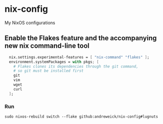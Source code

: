 # nix-config
My NixOS configurations


## Enable the Flakes feature and the accompanying new nix command-line tool

```nix
  nix.settings.experimental-features = [ "nix-command" "flakes" ];
  environment.systemPackages = with pkgs; [
    # Flakes clones its dependencies through the git command,
    # so git must be installed first
    git
    vim
    wget
    curl
  ];
```


### Run

```shell
sudo nixos-rebuild switch --flake github:andreweick/nix-config#lugnuts
```